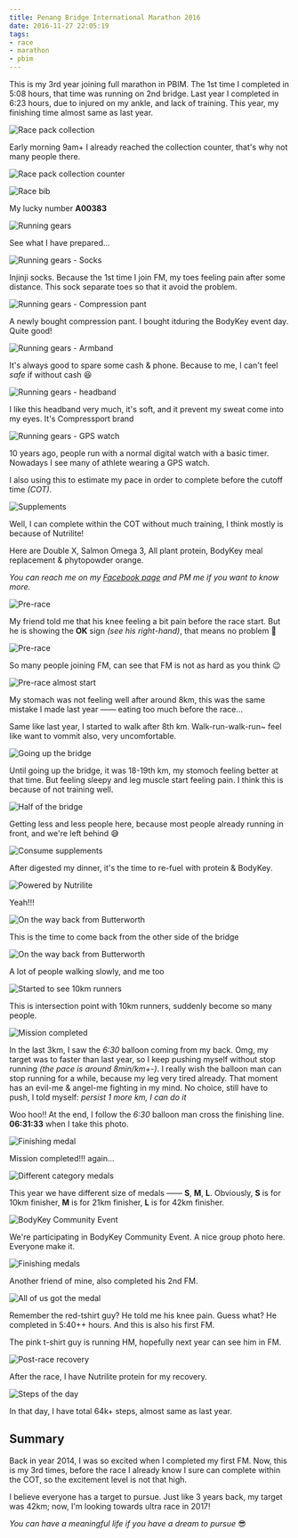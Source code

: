 ```yaml
---
title: Penang Bridge International Marathon 2016
date: 2016-11-27 22:05:19
tags:
- race
- marathon
- pbim
---
```


This is my 3rd year joining full marathon in PBIM. The 1st time I completed in 5:08 hours, that time was running on 2nd bridge. Last year I completed in 6:23 hours, due to injured on my ankle, and lack of training. This year, my finishing time almost same as last year.

![Race pack collection](https://c7.staticflickr.com/6/5748/31252706046_ef47305386_k.jpg)

Early morning 9am+ I already reached the collection counter, that's why not many people there.

![Race pack collection counter](https://c7.staticflickr.com/6/5745/30467307974_788f893976_k.jpg)

![Race bib](https://c3.staticflickr.com/6/5556/30921046970_49e1bcec64_k.jpg)

My lucky number **A00383**

![Running gears](https://c2.staticflickr.com/6/5783/30481315313_ab3ccf8a77_k.jpg)

See what I have prepared...

![Running gears - Socks](https://c1.staticflickr.com/6/5743/31252698336_1edfd06004_k.jpg)

Injinji socks. Because the 1st time I join FM, my toes feeling pain after some distance. This sock separate toes so that it avoid the problem.

![Running gears - Compression pant](https://c6.staticflickr.com/6/5606/31289214685_760e693e37_k.jpg)

A newly bought compression pant. I bought itduring the BodyKey event day. Quite good!

![Running gears - Armband](https://c6.staticflickr.com/6/5502/31174192821_d55d8bf688_k.jpg")

It's always good to spare some cash & phone. Because to me, I can't feel _safe_ if without cash 😆

![Running gears - headband](https://c4.staticflickr.com/6/5641/31174191571_3b03a92299_k.jpg)

I like this headband very much, it's soft, and it prevent my sweat come into my eyes. It's Compressport brand

![Running gears - GPS watch](https://c4.staticflickr.com/6/5348/31289213755_fc979b1949_k.jpg)

10 years ago, people run with a normal digital watch with a basic timer. Nowadays I see many of athlete wearing a GPS watch.

I also using this to estimate my pace in order to complete before the cutoff time _(COT)_.

![Supplements](https://c4.staticflickr.com/6/5512/31174224891_bcaadf151b_k.jpg)

Well, I can complete within the COT without much training, I think mostly is because of Nutrilite!

Here are Double X, Salmon Omega 3, All plant protein, BodyKey meal replacement & phytopowder orange.

_You can reach me on my [Facebook page](http://www.facebook.com/jsify) and PM me if you want to know more._

![Pre-race](https://c1.staticflickr.com/6/5830/30921046040_89850d84be_k.jpg)

My friend told me that his knee feeling a bit pain before the race start. But he is showing the **OK** sign _(see his right-hand)_, that means no problem 🤔

![Pre-race](https://c4.staticflickr.com/6/5528/31289206795_51bab18052_k.jpg)

So many people joining FM, can see that FM is not as hard as you think 😉

![Pre-race almost start](https://c7.staticflickr.com/6/5658/30921044950_0e54662987_k.jpg)

My stomach was not feeling well after around 8km, this was the same mistake I made last year —— eating too much before the race...

Same like last year, I started to walk after 8th km. Walk-run-walk-run~ feel like want to vommit also, very uncomfortable.

![Going up the bridge](https://c3.staticflickr.com/6/5567/30921044170_dec36d56cc_k.jpg)

Until going up the bridge, it was 18-19th km, my stomoch feeling better at that time. But feeling sleepy and leg muscle start feeling pain. I think this is because of not training well.

![Half of the bridge](https://c4.staticflickr.com/6/5480/31289201675_875e1a025a_k.jpg)

Getting less and less people here, because most people already running in front, and we're left behind 😅

![Consume supplements](https://c5.staticflickr.com/6/5673/30921043260_988aa80ed1_k.jpg)

After digested my dinner, it's the time to re-fuel with protein & BodyKey.

![Powered by Nutrilite](https://c2.staticflickr.com/6/5456/30481345953_ddfec3f05c_k.jpg)

Yeah!!!

![On the way back from Butterworth](https://c1.staticflickr.com/6/5566/30921041160_3cd58d32d2_k.jpg)

This is the time to come back from the other side of the bridge

![On the way back from Butterworth](https://c3.staticflickr.com/6/5490/31252682346_3975730a19_k.jpg)

A lot of people walking slowly, and me too

![Started to see 10km runners](https://c3.staticflickr.com/6/5565/30921038410_3b8911dc63_k.jpg)

This is intersection point with 10km runners, suddenly become so many people.

![Mission completed](https://c1.staticflickr.com/6/5544/31252680296_e2172cb5bb_k.jpg)

In the last 3km, I saw the _6:30_ balloon coming from my back. Omg, my target was to faster than last year, so I keep pushing myself without stop running _(the pace is around 8min/km+-)_. I really wish the balloon man can stop running for a while, because my leg very tired already. That moment has an evil-me & angel-me fighting in my mind. No choice, still have to push, I told myself: _persist 1 more km, I can do it_

Woo hoo!! At the end, I follow the _6:30_ balloon man cross the finishing line. **06:31:33** when I take this photo.

![Finishing medal](https://c3.staticflickr.com/6/5760/30921030490_4ed28f3d59_k.jpg)

Mission completed!!! again...

![Different category medals](/files/posts/penang-bridge-international-marathon-2016/images/pbim2016-medals.jpg)

This year we have different size of medals —— **S**, **M**, **L**. Obviously, **S** is for 10km finisher, **M** is for 21km finisher, **L** is for 42km finisher.

![BodyKey Community Event](https://c5.staticflickr.com/6/5485/31252678396_bb2b419198_k.jpg)

We're participating in BodyKey Community Event. A nice group photo here. Everyone make it.

![Finishing medals](https://c1.staticflickr.com/6/5606/31144818472_34310fd0d9_k.jpg)

Another friend of mine, also completed his 2nd FM.

![All of us got the medal](https://c8.staticflickr.com/6/5737/30481317023_31d72d63b8_k.jpg)

Remember the red-tshirt guy? He told me his knee pain. Guess what? He completed in 5:40++ hours. And this is also his first FM.

The pink t-shirt guy is running HM, hopefully next year can see him in FM.

![Post-race recovery](https://c8.staticflickr.com/6/5478/31174194071_69b6c87478_b.jpg)

After the race, I have Nutrilite protein for my recovery.

![Steps of the day](https://c2.staticflickr.com/6/5647/31174189761_1fd85efaf0_b.jpg)

In that day, I have total 64k+ steps, almost same as last year.

## Summary

Back in year 2014, I was so excited when I completed my first FM. Now, this is my 3rd times, before the race I already know I sure can complete within the COT, so the excitement level is not that high.

I believe everyone has a target to pursue. Just like 3 years back, my target was 42km; now, I'm looking towards ultra race in 2017!

_You can have a meaningful life if you have a dream to pursue_ 😎
